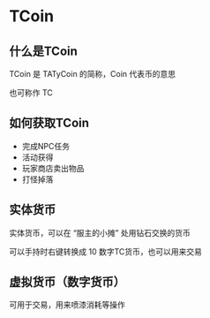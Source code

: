 # TCoin

## 什么是TCoin

TCoin 是 TATyCoin 的简称，Coin 代表币的意思

也可称作 TC

## 如何获取TCoin

* 完成NPC任务
* 活动获得
* 玩家商店卖出物品
* 打怪掉落

## 实体货币

实体货币，可以在 “服主的小摊” 处用钻石交换的货币

可以手持时右键转换成 10 数字TC货币，也可以用来交易

## 虚拟货币（数字货币）

可用于交易，用来喷漆消耗等操作
